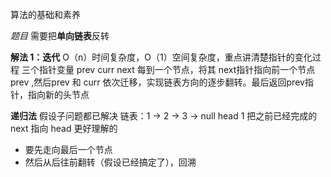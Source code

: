 算法的基础和素养

*题目*
需要把**单向链表**反转

**解法 1：迭代**
O（n）时间复杂度，O（1）空间复杂度，重点讲清楚指针的变化过程
三个指针变量 prev curr next
每到一个节点，将其 next指针指向前一个节点prev ,然后prev 和 curr 依次迁移，实现链表方向的逐步翻转。最后返回prev指针，指向新的头节点

**递归法**
假设子问题都已解决
链表：1 -> 2 -> 3 -> null
head 1
把之前已经完成的next 指向 head
更好理解的
- 要先走向最后一个节点
- 然后从后往前翻转（假设已经搞定了），回溯

